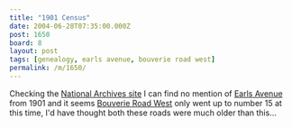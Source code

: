 ```yaml
---
title: "1901 Census"
date: 2004-06-28T07:35:00.000Z
post: 1650
board: 8
layout: post
tags: [genealogy, earls avenue, bouverie road west]
permalink: /m/1650/
---
```

Checking the <a href="http://www.1901census.nationalarchives.gov.uk/">National Archives site</a> I can find no mention of <a href="/wiki/earls+avenue">Earls Avenue</a> from 1901 and it seems <a href="/wiki/bouverie+road+west">Bouverie Road West</a> only went up to number 15 at this time, I'd have thought both these roads were much older than this...

